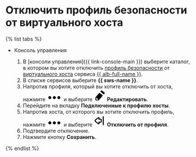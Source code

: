 # Отключить профиль безопасности от виртуального хоста

{% list tabs %}

- Консоль управления

  1. В [консоли управления]({{ link-console-main }}) выберите каталог, в котором вы хотите отключить [профиль безопасности](../concepts/profiles.md) от [виртуального хоста](../../application-load-balancer/concepts/http-router.md#virtual-host) сервиса [{{ alb-full-name }}](../../application-load-balancer/).
  1. В списке сервисов выберите **{{ sws-name }}**.
  1. Напротив профиля, который вы хотите отключить от хоста, нажмите ![options](../../_assets/options.svg) и выберите ![pencil](../../_assets/pencil.svg) **Редактировать**.
  1. Перейдите на вкладку **Подключенные к профилю хосты**.
  1. Напротив хоста, от которого вы хотите отключить профиль, нажмите ![options](../../_assets/options.svg) и выберите ![disconnect](../../_assets/smartwebsecurity/disconnect.svg) **Отключить от профиля**.
  1. Подтвердите отключение.
  1. Нажмите кнопку **Сохранить**. 

{% endlist %}
